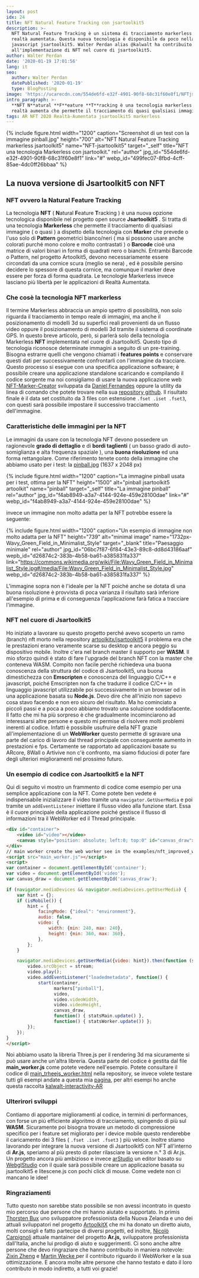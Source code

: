 ```yaml
---
layout: post
idx: 24
title: NFT Natural Feature Tracking con jsartoolkit5
description: >-
  NFT Natural Feature Tracking è un sistema di tracciamento markerless per la
  realtà aumentata. Questa nuova tecnologia è disponibile da poco nella libreria
  javascript jsartoolkit5. Walter Perdan alias @kalwalt ha contribuito
  all'implementazione di NFT nel cuore di jsartoolkit5.
author: Walter Perdan
date: '2020-01-19 17:01:56'
lang: it
seo:
  author: Walter Perdan
  datePublished: '2020-01-19'
  type: BlogPosting
image: 'https://ucarecdn.com/554de6fd-e32f-4901-90f8-68c31f60e8f1/NFTjsartoolkit5.jpeg'
intro_paragraph: >-
  **NFT N**atural **F**eature **T**racking è una tecnologia markerless per la
  realtà aumenta che permette il tracciamento di quasi qualsiasi immagine.
tags: AR NFT 2020 Realtà-Aumentata jsartoolkit5 markerless
---
```

{% include figure.html width="1200" caption="Screenshot di un test con la immagine pinball.jpg" height="700" alt="NFT Natural Feature Tracking markerless jsartoolkit5" name="NFT-jsartoolkit5" target="_self" title="NFT una tecnologia Markerless con jsartoolkit." rel="author" jpg_id="554de6fd-e32f-4901-90f8-68c31f60e8f1" link="#" webp_id="499fec07-8fbd-4cff-85ae-4dc0ff26bbaa" %}

## La nuova versione di Jsartoolkit5 con NFT

### NFT ovvero la Natural Feature Tracking

La tecnologia **NFT** ( **N**atural **F**eature **T**racking ) è una nuova opzione tecnologica disponibile nel progetto open source **Jsartoolkit5** . Si tratta di una tecnologia **Markerless** che permette il tracciamento di qualsiasi immagine ( o quasi ) a dispetto della tecnologia con **Marker** che prevede o l'uso solo di **Pattern** geometrici bianco/neri ( ma si possono usare anche colorati purché mono colore e molto contrastati ) o **Barcode** cioè una matrice di valori binari in forma di quadrati nero o bianchi. Entrambi Barcode o Pattern, nel progetto Artoolkit5, devono necessariamente essere circondati da una cornice scura (meglio se nera) , ed è possibile persino decidere lo spessore di questa cornice, ma comunque il marker deve essere per forza di forma quadrata. Le tecnologie Markerless invece lasciano più libertà per le applicazioni di Realtà Aumentata. 

### Che cosè la tecnologia NFT markerless

Il termine Markerless abbraccia un ampio spettro di possibilità, non solo riguarda il tracciamento in tempo reale di immagini, ma anche il posizionamento di modelli 3d su superfici reali provenienti da un flusso video oppure il posizionamento di modelli 3d tramite il sistema di coordinate GPS. In questo breve articolo, però, si parlerà solo della tecnologia Markerless **NFT** implementata nel cuore di Jsartoolkit5.  Questo tipo di tecnologia riconosce determinate immagini a seguito di un pre-training.  Bisogna estrarre quelli che vengono chiamati i **features points** e conservare questi dati per successivamente confrontarli con l'immagine da tracciare. Questo processo si esegue con una specifica applicazione software; è possibile creare una applicazione standalone scaricando e compilando il codice sorgente ma noi consigliamo di usare la nuova applicazione web [NFT-Marker-Creator](https://carnaux.github.io/NFT-Marker-Creator/) sviluppata da [Daniel Fernandes](https://github.com/Carnaux) oppure la utility da linea di comando che potete trovare nella sua [repository github](https://github.com/Carnaux/NFT-Marker-Creator). Il risultato finale è il data set costituito da 3 files con estensione `.fset .iset .fset3`, con questi sarà possibile impostare il successivo tracciamento dell'immagine.

### Caratteristiche delle immagini per la NFT

Le immagini da usare con la tecnologia NFT devono possedere un ragionevole **grado di dettaglio** e di **bordi taglienti** ( un basso grado di auto-somiglianza e alta frequenza spaziale ), una **buona risoluzione** ed una forma rettangolare. Come riferimento tenete conto della immagine che abbiamo usato per i test: la [pinball.jpg](https://github.com/artoolkitx/artoolkit5/blob/master/doc/Marker%20images/pinball.jpg) (1637 x 2048 px)

{% include figure.html width="1200" caption="La immagine pinball usata per i test, ottima per  la NFT" height="1500" alt="pinball jsartoolkit5 artoolkit" name="pinball" target="_self" title="La immagine pinball" rel="author" jpg_id="f4ab8949-a3a7-4144-924e-459e28100dae" link="#" webp_id="f4ab8949-a3a7-4144-924e-459e28100dae" %}

invece un immagine non molto adatta per la NFT potrebbe essere la seguente:

{% include figure.html width="1200" caption="Un esempio di immagine non molto adatta per la NFT" height="739" alt="minimal image" name="1732px-Wavy_Green_Field_in_Minimalist_Style" target="_blank" title="Paesaggio minimale" rel="author" jpg_id="06bc7f87-6f84-43e3-89c8-dd8d43186aaf" wepb_id="d26874c2-383b-4b58-ba61-a385831fa337" link="https://commons.wikimedia.org/wiki/File:Wavy_Green_Field_in_Minimalist_Style.jpg#/media/File:Wavy_Green_Field_in_Minimalist_Style.jpg" webp_id="d26874c2-383b-4b58-ba61-a385831fa337" %}

L'immagine sopra non è l'ideale per la NFT poiché anche se dotata di una buona risoluzione è provvista di poca varianza il risultato sarà inferiore all'esempio di prima e di conseguenza l'applicazione farà fatica a tracciare l'immagine.

### NFT nel cuore di Jsartoolkit5

Ho iniziato a lavorare su questo progetto perché avevo scoperto un ramo (branch) nft morto nella repository [artoolkitx/jsartoolkit5](https://github.com/artoolkitx/jsartoolkit5) il problema era che le prestazioni erano veramente scarse su desktop e ancora peggio su dispositivo mobile. Inoltre c'era nel branch master il supporto per **WASM**. Il mio sforzo quindi è stato di fare l'upgrade del branch NFT con la master che conteneva WASM. Compito non facile perché richiedeva una buona conoscenza della struttura del codice di Jsartoolkit5, una buona dimestichezza con **Emscripten** e conoscenza del linguaggio C/C++ e javascript, poiché Emscripten non fa che tradurre il codice C/C++ in linguaggio javascript utilizzabile poi successivamente in un browser od in una applicazione basata su **Node.js**. Devo dire che all'inizio non sapevo cosa stavo facendo e non ero sicuro del risultato. Ma ho cominciato a piccoli passi e a poca a poco abbiamo trovato una soluzione soddisfacente.  Il fatto che mi ha più sorpreso è che gradualmente incominciarono ad interessarsi altre persone e questo mi permise di risolvere molti problemi inerenti al codice. Infatti è possibile usufruire della NFT grazie all'implementazione di un **WebWorker** questo permette di sgravare una parte del carico di lavoro dal thread principale con conseguente aumento in prestazioni e fps. Certamente se rapportato ad applicazioni basate su ARcore, 8Wall o Artivive  non c'è confronto, ma siamo fiduciosi di poter fare degli ulteriori miglioramenti nel prossimo futuro.

### Un esempio di codice con Jsartoolkit5 e la NFT

Qui di seguito vi mostro un frammento di codice come esempio per una semplice applicazione con la NFT. Come potete ben vedete é indispensabile inizializzare il video tramite una `navigator.GetUserMedia` e poi tramite un `addEventListener` iniettare il flusso video alla funzione start. Essa è il cuore principale della applicazione poiché gestisce il flusso di informazioni tra il WebWorker ed il Thread principale. 

```html
<div id="container">
    <video id="video"></video>
    <canvas style="position: absolute; left:0; top:0" id="canvas_draw"></canvas>
</div>
// main worker create the web worker see in the examples/nft_improved_worker for details
<script src="main_worker.js"></script>
<script>
var container = document.getElementById('container');
var video = document.getElementById('video');
var canvas_draw = document.getElementById('canvas_draw');

if (navigator.mediaDevices && navigator.mediaDevices.getUserMedia) {
    var hint = {};
    if (isMobile()) {
        hint = {
            facingMode: {"ideal": "environment"},
            audio: false,
            video: {
                width: {min: 240, max: 240},
                height: {min: 360, max: 360},
            },
        };
    }

    navigator.mediaDevices.getUserMedia({video: hint}).then(function (stream) {
        video.srcObject = stream;
        video.play();
        video.addEventListener("loadedmetadata", function() {
            start(container, 
                  markers["pinball"], 
                  video, 
                  video.videoWidth, 
                  video.videoHeight, 
                  canvas_draw, 
                  function() { statsMain.update() }, 
                  function() { statsWorker.update()) };
        });
    });
}
</script>
```

Noi abbiamo usato la libreria Three.js per il rendering 3d ma sicuramente si può usare anche un'altra libreria. Questa parte del codice è gestita dal file **main_worker.js** come potete vedere nell'esempio. Potete consultare il codice di [main_trheejs_worker.html](https://github.com/artoolkitx/jsartoolkit5/blob/master/examples/nft_improved_worker/main_threejs_worker.html) nella repository, se invece volete testare tutti gli esempi andate a questa mia [pagina](https://kalwalt.github.io/jsartoolkit5/examples/), per altri esempi  ho anche questa raccolta [kalwalt-interactivity-AR](https://github.com/kalwalt/kalwalt-interactivity-AR)

### Ulterirori sviluppi

Contiamo di apportare miglioramenti al codice, in termini di performances, con forse un più efficiente algoritmo di tracciamento, spingendo di più sul **WASM**. Sicuramente poi bisogna trovare un metodo di compressione specifico per i feature set migliorato per i device mobile questo renderebbe il caricamento dei 3 files ( `.fset .iset .fset3` ) più veloce. Inoltre stiamo lavorando per integrare la nuova versione di Jsartoolkit5  con NFT all'interno di **Ar.js**, speriamo al più presto di poter rilasciare la versione n.° 3 di Ar.js. Un progetto ancora più ambizioso  e invece [arStudio](https://github.com/augmentmy-world/arStudio) un editor basato su [WebglStudio](https://webglstudio.org/)  con il quale sarà possibile creare un applicazione basata su jsartoolkit5 e litescene.js con pochi click di mouse. Come vedete non ci mancano le idee!

### Ringraziamenti

Tutto questo non sarebbe stato possibile se non avessi incontrato in questo mio percorso due persone che mi hanno aiutato e supportato. In primis [Thorsten Bux](http://augmentmy.world/) uno sviluppatore professionista della Nuova Zelanda e uno dei attuali sviluppatori nel progetto [ArtoolkitX](http://www.artoolkitx.org/) che mi ha donato un diretto aiuto, molti consigli e fatto partecipe di diversi progetti, ed inoltre, [Nicolò Carpignoli](https://nicolocarpignoli.github.io/me) attuale mantainer del progetto **Ar.js,** sviluppatore professionista dall'Italia, anche lui prodigo di aiuto e suggerimenti. Ci sono anche altre persone che devo ringraziare che hanno contribuito in maniera notevole: [Zixin Zheng](https://github.com/misdake) e [Martin Wecke ](https://github.com/hatsumatsu)per il contributo riguardo il WebWorker e la sua ottimizzazione. E ancora molte altre persone che hanno testato e dato il loro contributo in modo indiretto, a tutti voi grazie!
